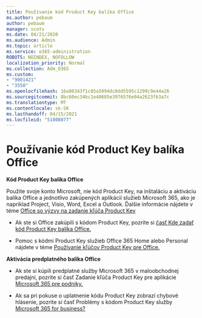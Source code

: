 ```yaml
---
title: Používanie kód Product Key balíka Office
ms.author: pebaum
author: pebaum
manager: scotv
ms.date: 04/21/2020
ms.audience: Admin
ms.topic: article
ms.service: o365-administration
ROBOTS: NOINDEX, NOFOLLOW
localization_priority: Normal
ms.collection: Adm_O365
ms.custom:
- "9001421"
- "3550"
ms.openlocfilehash: 16a86343f1c05a5094dc0dd5595c1299c9e44a26
ms.sourcegitcommit: 8bc60ec34bc1e40685e3976576e04a2623f63a7c
ms.translationtype: MT
ms.contentlocale: sk-SK
ms.lasthandoff: 04/15/2021
ms.locfileid: "51808077"
---
```

# <a name="using-office-product-keys"></a>Používanie kód Product Key balíka Office

**Kód Product Key balíka Office**

Použite svoje konto Microsoft, nie kód Product Key, na inštaláciu a aktiváciu balíka Office a jednotlivo zakúpených aplikácií služieb Microsoft 365, ako je napríklad Project, Visio, Word, Excel a Outlook. Ďalšie informácie nájdete v téme [Office so výzvy na zadanie kľúča Product Key](https://support.office.com/article/12a5763a-d45c-4685-8c95-a44500213759?ui=en-US&rs=en-US&ad=US#bkmk_promptforpkey)

- Ak ste si Office zakúpili s kódom Product Key, pozrite si [časť Kde zadať kód Product Key balíka Office.](https://support.office.com/article/Where-to-enter-your-Office-product-key-0a82e5ae-739e-4b92-a6f4-2ec780c185db)

- Pomoc s kódmi Product Key služieb Office 365 Home alebo Personal nájdete v téme [Používanie kľúčov Product Key pre Office.](https://support.office.com/article/using-product-keys-with-office-12a5763a-d45c-4685-8c95-a44500213759)

**Aktivácia predplatného balíka Office** 

- Ak ste si kúpili predplatné služby Microsoft 365 v maloobchodnej predajni, pozrite si časť Zadanie kľúča Product Key pre aplikácie [Microsoft 365 pre podniky.](https://docs.microsoft.com/microsoft-365/commerce/enter-your-product-key)

- Ak sa pri pokuse o uplatnenie kódu Product Key zobrazí chybové hlásenie, pozrite si časť Problémy s kódom Product Key služby [Microsoft 365 for business?](https://docs.microsoft.com/microsoft-365/commerce/product-key-errors-and-solutions)

